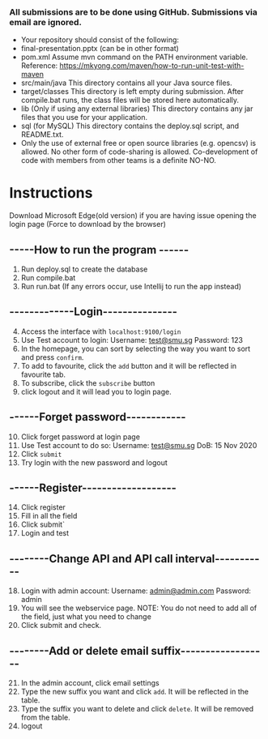 ### All submissions are to be done using GitHub. Submissions via email are ignored.
* Your repository should consist of the following:
* final-presentation.pptx (can be in other format)
* pom.xml Assume mvn command on the PATH environment variable. Reference: https://mkyong.com/maven/how-to-run-unit-test-with-maven
* src/main/java
This directory contains all your Java source files.
* target/classes
This directory is left empty during submission. After compile.bat runs, the class files will be stored here automatically.
* lib (Only if using any external libraries)
This directory contains any jar files that you use for your application.
* sql (for MySQL)
This directory contains the deploy.sql script, and README.txt.
* Only the use of external free or open source libraries (e.g. opencsv) is allowed. No other form of code-sharing is allowed. Co-development of code with members from other teams is a definite NO-NO.

# Instructions
Download Microsoft Edge(old version) if you are having issue opening the login page (Force to download by the browser)
## -----How to run the program ------
1. Run deploy.sql to create the database
2. Run compile.bat
3. Run run.bat
(If any errors occur, use Intellij to run the app instead)
## -------------Login---------------
4. Access the interface with `localhost:9100/login`
5. Use Test account to login: Username: test@smu.sg Password: 123
6. In the homepage, you can sort by selecting the way you want to sort and press `confirm`.
7. To add to favourite, click the `add` button and it will be reflected in favourite tab.
8. To subscribe, click the `subscribe` button
9. click logout and it will lead you to login page.
## ------Forget password------------
10. Click forget password at login page
11. Use Test account to do so: Username: test@smu.sg DoB: 15 Nov 2020
12. Click `submit`
13. Try login with the new password and logout
## ------Register-------------------
14. Click register
15. Fill in all the field
16. Click submit`
17. Login and test
## --------Change API and API call interval-----------
18. Login with admin account: Username: admin@admin.com Password: admin
19. You will see the webservice page. NOTE: You do not need to add all of the field, just what you need to change
20. Click submit and check.
## --------Add or delete email suffix------------------
21. In the admin account, click email settings
22. Type the new suffix you want and click `add`. It will be reflected in the table.
23. Type the suffix you want to delete and click `delete`. It will be removed from the table.
24. logout